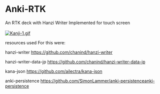 # Anki-RTK
An RTK deck with Hanzi Writer Implemented for touch screen
<br><br>
<a href="https://gifyu.com/image/Fw3B"><img src="https://s4.gifyu.com/images/Kanji-1.gif" alt="Kanji-1.gif" border="0" /></a>

resources used For this were:

hanzi-writer
https://github.com/chanind/hanzi-writer

hanzi-writer-data-jp
https://github.com/chanind/hanzi-writer-data-jp

kana-json
https://github.com/ailectra/kana-json

anki-persistence
https://github.com/SimonLammer/anki-persistenceanki-persistence
